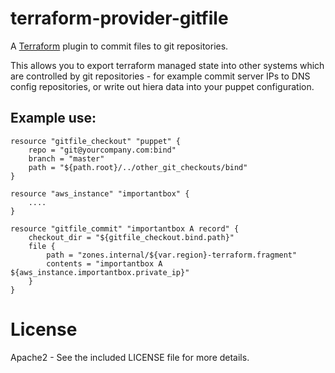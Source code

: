 # terraform-provider-gitfile

A [Terraform](http://terraform.io) plugin to commit files to git repositories.

This allows you to export terraform managed state into other systems which are controlled
by git repositories - for example commit server IPs to DNS config repositories,
or write out hiera data into your puppet configuration.

## Example use:

    resource "gitfile_checkout" "puppet" {
        repo = "git@yourcompany.com:bind"
        branch = "master"
        path = "${path.root}/../other_git_checkouts/bind"
    }

    resource "aws_instance" "importantbox" {
        ....
    }

    resource "gitfile_commit" "importantbox A record" {
        checkout_dir = "${gitfile_checkout.bind.path}"
        file {
            path = "zones.internal/${var.region}-terraform.fragment"
            contents = "importantbox A ${aws_instance.importantbox.private_ip}"
        }
    }

# License

Apache2 - See the included LICENSE file for more details.

